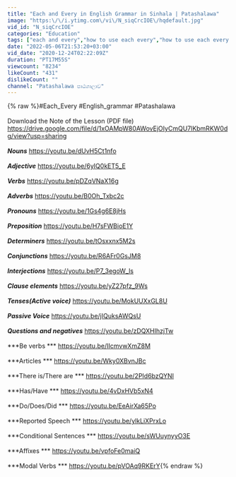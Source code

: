 ```yaml
---
title: "Each and Every in English Grammar in Sinhala | Patashalawa"
image: "https:\/\/i.ytimg.com\/vi\/N_siqCrcIOE\/hqdefault.jpg"
vid_id: "N_siqCrcIOE"
categories: "Education"
tags: ["each and every","how to use each every","how to use each every in english"]
date: "2022-05-06T21:53:20+03:00"
vid_date: "2020-12-24T02:22:09Z"
duration: "PT17M55S"
viewcount: "8234"
likeCount: "431"
dislikeCount: ""
channel: "Patashalawa පාඨශාලාව"
---
```

{% raw %}#Each_Every #English_grammar #Patashalawa<br /><br />Download the Note of the Lesson (PDF file) <a rel="nofollow" target="blank" href="https://drive.google.com/file/d/1xOAMpW80AWovEjOIyCmQU7lKbmRKW0dg/view?usp=sharing">https://drive.google.com/file/d/1xOAMpW80AWovEjOIyCmQU7lKbmRKW0dg/view?usp=sharing</a><br /><br />***Nouns*** <a rel="nofollow" target="blank" href="https://youtu.be/dUvH5Ct1nfo">https://youtu.be/dUvH5Ct1nfo</a><br /><br />***Adjective*** <a rel="nofollow" target="blank" href="https://youtu.be/6yIQ0kET5_E">https://youtu.be/6yIQ0kET5_E</a><br /><br />***Verbs*** <a rel="nofollow" target="blank" href="https://youtu.be/pDZqVNaX16g">https://youtu.be/pDZqVNaX16g</a><br /><br />***Adverbs*** <a rel="nofollow" target="blank" href="https://youtu.be/B0Oh_Txbc2c">https://youtu.be/B0Oh_Txbc2c</a><br /><br />***Pronouns*** <a rel="nofollow" target="blank" href="https://youtu.be/1Gs4g6E8jHs">https://youtu.be/1Gs4g6E8jHs</a><br /><br />***Preposition*** <a rel="nofollow" target="blank" href="https://youtu.be/H7sFWBioE1Y">https://youtu.be/H7sFWBioE1Y</a><br /><br />***Determiners*** <a rel="nofollow" target="blank" href="https://youtu.be/tOsxxnx5M2s">https://youtu.be/tOsxxnx5M2s</a><br /><br />***Conjunctions*** <a rel="nofollow" target="blank" href="https://youtu.be/R6AFr0GsJM8">https://youtu.be/R6AFr0GsJM8</a><br /><br />***Interjections*** <a rel="nofollow" target="blank" href="https://youtu.be/P7_3egoW_ls">https://youtu.be/P7_3egoW_ls</a><br /><br />***Clause elements*** <a rel="nofollow" target="blank" href="https://youtu.be/yZ27pfz_9Ws">https://youtu.be/yZ27pfz_9Ws</a><br /><br />***Tenses(Active voice)*** <a rel="nofollow" target="blank" href="https://youtu.be/MokUUXxGL8U">https://youtu.be/MokUUXxGL8U</a><br /><br />***Passive Voice*** <a rel="nofollow" target="blank" href="https://youtu.be/jIQuksAWQsU">https://youtu.be/jIQuksAWQsU</a><br /><br />***Questions and negatives*** <a rel="nofollow" target="blank" href="https://youtu.be/zDQXHIhzjTw">https://youtu.be/zDQXHIhzjTw</a><br /><br />***Be verbs *** <a rel="nofollow" target="blank" href="https://youtu.be/IIcmvwXmZ8M">https://youtu.be/IIcmvwXmZ8M</a><br /><br />***Articles *** <a rel="nofollow" target="blank" href="https://youtu.be/Wky0XBvnJBc">https://youtu.be/Wky0XBvnJBc</a><br /><br />***There is/There are *** <a rel="nofollow" target="blank" href="https://youtu.be/2PId6bzQYNI">https://youtu.be/2PId6bzQYNI</a><br /><br />***Has/Have *** <a rel="nofollow" target="blank" href="https://youtu.be/4vDxHVb5xN4">https://youtu.be/4vDxHVb5xN4</a><br /><br />***Do/Does/Did *** <a rel="nofollow" target="blank" href="https://youtu.be/EeAirXa65Po">https://youtu.be/EeAirXa65Po</a><br /><br />***Reported Speech *** <a rel="nofollow" target="blank" href="https://youtu.be/ylkLiXPrxLo">https://youtu.be/ylkLiXPrxLo</a><br /><br />***Conditional Sentences *** <a rel="nofollow" target="blank" href="https://youtu.be/sWUuynyyO3E">https://youtu.be/sWUuynyyO3E</a><br /><br />***Affixes *** <a rel="nofollow" target="blank" href="https://youtu.be/vpfoFe0maiQ">https://youtu.be/vpfoFe0maiQ</a><br /><br />***Modal Verbs *** <a rel="nofollow" target="blank" href="https://youtu.be/pVOAq9RKErY">https://youtu.be/pVOAq9RKErY</a>{% endraw %}
